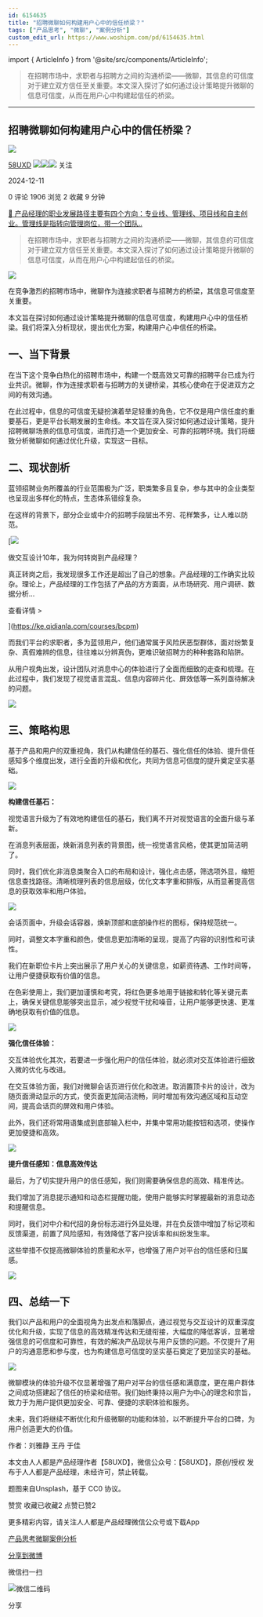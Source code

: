 ```yaml
---
id: 6154635
title: "招聘微聊如何构建用户心中的信任桥梁？"
tags: ["产品思考", "微聊", "案例分析"]
custom_edit_url: https://www.woshipm.com/pd/6154635.html
---
```

import { ArticleInfo } from '@site/src/components/ArticleInfo';

<ArticleInfo
    author="58UXD"
    authorLink="https://www.woshipm.com/u/237551"
    published="2024-12-11"
    views={1906}
    comments={0}
    collects={2}
/>

> 在招聘市场中，求职者与招聘方之间的沟通桥梁——微聊，其信息的可信度对于建立双方信任至关重要。本文深入探讨了如何通过设计策略提升微聊的信息可信度，从而在用户心中构建起信任的桥梁。

---

## 招聘微聊如何构建用户心中的信任桥梁？

[![](https://image.woshipm.com/wp-files/2022/07/vFnMPbWaiv3s1inAUJ4g.jpeg!/both/72x72)](https://www.woshipm.com/u/237551)

[58UXD](https://www.woshipm.com/u/237551) ![](https://static.woshipm.com/tag/1122_1@2x.png)![](https://static.woshipm.com/tag/2104_1@2x.png)![](https://static.woshipm.com/tag/2403_1@2x.png) 关注

2024-12-11

0 评论 1906 浏览 2 收藏 9 分钟

[🔗 产品经理的职业发展路径主要有四个方向：专业线、管理线、项目线和自主创业。管理线是指转向管理岗位，带一个团队..](https://ke.qidianla.com/courses/90pm)

> 在招聘市场中，求职者与招聘方之间的沟通桥梁——微聊，其信息的可信度对于建立双方信任至关重要。本文深入探讨了如何通过设计策略提升微聊的信息可信度，从而在用户心中构建起信任的桥梁。

![](https://image.woshipm.com/2024/12/11/081c37fe-b793-11ef-8267-00163e1bca14.png)

在竞争激烈的招聘市场中，微聊作为连接求职者与招聘方的桥梁，其信息可信度至关重要。

本文旨在探讨如何通过设计策略提升微聊的信息可信度，构建用户心中的信任桥梁。我们将深入分析现状，提出优化方案，构建用户心中信任的桥梁。

## 一、当下背景

在当下这个竞争白热化的招聘市场中，构建一个既高效又可靠的招聘平台已成为行业共识。微聊，作为连接求职者与招聘方的关键桥梁，其核心使命在于促进双方之间的有效沟通。

在此过程中，信息的可信度无疑扮演着举足轻重的角色，它不仅是用户信任度的重要基石，更是平台长期发展的生命线。本文旨在深入探讨如何通过设计策略，提升招聘微聊场景的信息可信度，进而打造一个更加安全、可靠的招聘环境。我们将细致分析微聊如何通过优化升级，实现这一目标。

## 二、现状剖析

蓝领招聘业务所覆盖的行业范围极为广泛，职类繁多且复杂，参与其中的企业类型也呈现出多样化的特点，生态体系错综复杂。

在这样的背景下，部分企业或中介的招聘手段层出不穷、花样繁多，让人难以防范。

[![](https://image.woshipm.com/2023/08/02/769bf6f4-30e6-11ee-b3cb-00163e0b5ff3.png)

做交互设计10年，我为何转岗到产品经理？

真正转岗之后，我发现很多工作还是超出了自己的想象。产品经理的工作确实比较杂。理论上，产品经理的工作包括了产品的方方面面，从市场研究、用户调研、数据分析...

查看详情 >

](https://ke.qidianla.com/courses/bcpm)

而我们平台的求职者，多为蓝领用户，他们通常属于风险厌恶型群体，面对纷繁复杂、真假难辨的信息，往往难以分辨真伪，更难识破招聘方的种种套路和陷阱。

从用户视角出发，设计团队对消息中心的体验进行了全面而细致的走查和梳理。在此过程中，我们发现了视觉语言混乱、信息内容碎片化、屏效低等一系列亟待解决的问题。

![](https://image.woshipm.com/2024/12/11/6bb144b0-b71d-11ef-b4cd-00163e09d72f.png)

## 三、策略构思

基于产品和用户的双重视角，我们从构建信任的基石、强化信任的体验、提升信任感知多个维度出发，进行全面的升级和优化，共同为信息可信度的提升奠定坚实基础。

![](https://image.woshipm.com/2024/12/11/6cacb660-b71d-11ef-b4cd-00163e09d72f.png)

**构建信任基石：**

视觉语言升级为了有效地构建信任的基石，我们离不开对视觉语言的全面升级与革新。

在消息列表层面，焕新消息列表的背景图，统一视觉语言风格，使其更加简洁明了。

同时，我们优化非消息类聚合入口的布局和设计，强化点击感，筛选项外显，缩短信息查找路径。清晰梳理列表的信息层级，优化文本字重和排版，从而显著提高信息的获取效率和用户体验。

![](https://image.woshipm.com/2024/12/11/6d379e10-b71d-11ef-b4cd-00163e09d72f.png)

会话页面中，升级会话容器，焕新顶部和底部操作栏的图标，保持规范统一。

同时，调整文本字重和颜色，使信息更加清晰的呈现，提高了内容的识别性和可读性。

我们在新职位卡片上突出展示了用户关心的关键信息，如薪资待遇、工作时间等，让用户便捷获取有价值的信息。

在色彩使用上，我们更加谨慎和考究，将红色更多地用于链接和转化等关键元素上，确保关键信息能够突出显示，减少视觉干扰和噪音，让用户能够更快速、更准确地获取有价值的信息。

![](https://image.woshipm.com/2024/12/11/6de413f2-b71d-11ef-b4cd-00163e09d72f.png)

**强化信任体验：**

交互体验优化其次，若要进一步强化用户的信任体验，就必须对交互体验进行细致入微的优化与改进。

在交互体验方面，我们对微聊会话页进行优化和改进。取消置顶卡片的设计，改为随页面滑动显示的方式，使页面更加简洁流畅，同时增加有效沟通区域和互动空间，提高会话页的屏效和用户体验。

此外，我们还将常用语集成到底部输入栏中，并集中常用功能按钮和选项，使操作更加便捷和高效。

![](https://image.woshipm.com/2024/12/11/6e675be0-b71d-11ef-b4cd-00163e09d72f.png)

**提升信任感知：信息高效传达**

最后，为了切实提升用户的信任感知，我们则需要确保信息的高效、精准传达。

我们增加了消息提示通知和动态栏提醒功能，使用户能够实时掌握最新的消息动态和提醒信息。

同时，我们对中介和代招的身份标志进行外显处理，并在负反馈中增加了标记项和反馈渠道，前置了风险感知，有效降低了客户投诉率和纠纷发生率。

这些举措不仅提高微聊体验的质量和水平，也增强了用户对平台的信任感和归属感。

![](https://image.woshipm.com/2024/12/11/6efe11e8-b71d-11ef-b4cd-00163e09d72f.png)

## 四、总结一下

我们以产品和用户的全面视角为出发点和落脚点，通过视觉与交互设计的双重深度优化和升级，实现了信息的高效精准传达和无缝衔接，大幅度的降低客诉，显著增强信息的可信度和可靠性，有效的解决产品现状与用户反馈的问题。不仅提升了用户的沟通意愿和参与度，也为构建信息可信度的坚实基石奠定了更加坚实的基础。

![](https://image.woshipm.com/2024/12/11/6ffe20d8-b71d-11ef-b4cd-00163e09d72f.png)

微聊模块的体验升级不仅显著增强了用户对平台的信任感和满意度，更在用户群体之间成功搭建起了信任的桥梁和纽带。我们始终秉持以用户为中心的理念和宗旨，致力于为用户提供更加安全、可靠、便捷的求职体验和服务。

未来，我们将继续不断优化和升级微聊的功能和体验，以不断提升平台的口碑，为用户创造更大的价值。

作者：刘雅静 王丹 于佳

本文由人人都是产品经理作者【58UXD】，微信公众号：【58UXD】，原创/授权 发布于人人都是产品经理，未经许可，禁止转载。

题图来自Unsplash，基于 CC0 协议。

赞赏 收藏已收藏2 点赞已赞2

更多精彩内容，请关注人人都是产品经理微信公众号或下载App

[产品思考](https://www.woshipm.com/tag/%e4%ba%a7%e5%93%81%e6%80%9d%e8%80%83)[微聊](https://www.woshipm.com/tag/%e5%be%ae%e8%81%8a)[案例分析](https://www.woshipm.com/tag/%e6%a1%88%e4%be%8b%e5%88%86%e6%9e%90)

[分享到微博](https://service.weibo.com/share/share.php?appkey=2775287854&title=招聘微聊如何构建用户心中的信任桥梁？&url=https://www.woshipm.com/pd/6154635.html&pic=https://image.woshipm.com/2024/12/11/081c37fe-b793-11ef-8267-00163e1bca14.png)

微信扫一扫

![微信二维码](https://api.pwmqr.com/qrcode/create/?url=https://www.woshipm.com/pd/6154635.html)

分享